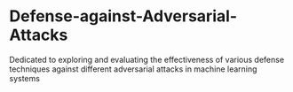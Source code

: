 # Defense-against-Adversarial-Attacks
Dedicated to exploring and evaluating the effectiveness of various defense techniques against different adversarial attacks in machine learning systems
